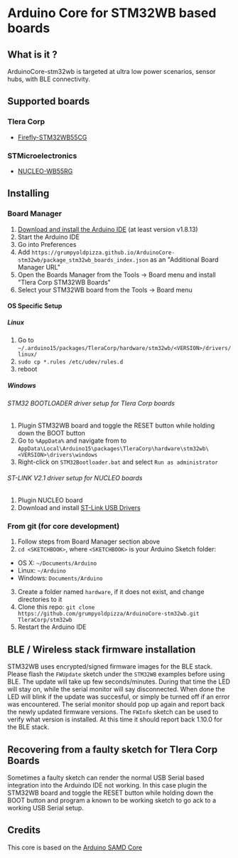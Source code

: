 # Arduino Core for STM32WB based boards

## What is it ?

ArduinoCore-stm32wb is targeted at ultra low power scenarios, sensor hubs, with BLE connectivity.


## Supported boards

### Tlera Corp
 * [Firefly-STM32WB55CG](https://www.tindie.com/products/TleraCorp/firefly-stm32wb55-development-board)

### STMicroelectronics
 * [NUCLEO-WB55RG](https://www.st.com/content/st_com/en/products/evaluation-tools/product-evaluation-tools/stm32-nucleo-expansion-boards/p-nucleo-wb55.html)


## Installing

### Board Manager

 1. [Download and install the Arduino IDE](https://www.arduino.cc/en/Main/Software) (at least version v1.8.13)
 2. Start the Arduino IDE
 3. Go into Preferences
 4. Add `https://grumpyoldpizza.github.io/ArduinoCore-stm32wb/package_stm32wb_boards_index.json` as an "Additional Board Manager URL"
 5. Open the Boards Manager from the Tools -> Board menu and install "Tlera Corp STM32WB Boards"
 6. Select your STM32WB board from the Tools -> Board menu

#### OS Specific Setup

##### Linux

 1. Go to `~/.arduino15/packages/TleraCorp/hardware/stm32wb/<VERSION>/drivers/linux/`
 2. `sudo cp *.rules /etc/udev/rules.d`
 3. reboot

#####  Windows

###### STM32 BOOTLOADER driver setup for Tlera Corp boards

 1. Plugin STM32WB board and toggle the RESET button while holding down the BOOT button
 2. Go to `%AppData%` and navigate from to `AppData\Local\Arduino15\packages\TleraCorp\hardware\stm32wb\<VERSION>\drivers\windows`
 3. Right-click on `STM32Bootloader.bat` and select `Run as administrator`

###### ST-LINK V2.1 driver setup for NUCLEO boards

 1. Plugin NUCLEO board
 2. Download and install [ST-Link USB Drivers](http://www.st.com/en/embedded-software/stsw-link009.html)

### From git (for core development)

 1. Follow steps from Board Manager section above
 2. `cd <SKETCHBOOK>`, where `<SKETCHBOOK>` is your Arduino Sketch folder:
  * OS X: `~/Documents/Arduino`
  * Linux: `~/Arduino`
  * Windows: `Documents/Arduino`
 3. Create a folder named `hardware`, if it does not exist, and change directories to it
 4. Clone this repo: `git clone https://github.com/grumpyoldpizza/ArduinoCore-stm32wb.git TleraCorp/stm32wb`
 5. Restart the Arduino IDE

## BLE / Wireless stack firmware installation

 STM32WB uses encrypted/signed firmware images for the BLE stack. Please flash the `FWUpdate` sketch under the `STM32WB` examples before using BLE. The update will take up few seconds/minutes. During that time the LED will stay on, while the serial monitor will say disconnected. When done the LED will blink if the update was succesful, or simply be turned off if an error was encountered. The serial monitor should pop up again and report back the newly updated firmware versions. The `FWInfo` sketch can be used to verify what version is installed. At this time it should report back 1.10.0 for the BLE stack.

## Recovering from a faulty sketch for Tlera Corp Boards

 Sometimes a faulty sketch can render the normal USB Serial based integration into the Arduindo IDE not working. In this case plugin the STM32WB board and toggle the RESET button while holding down the BOOT button and program a known to be working sketch to go ack to a working USB Serial setup.

## Credits

This core is based on the [Arduino SAMD Core](https://github.com/arduino/ArduinoCore-samd)

